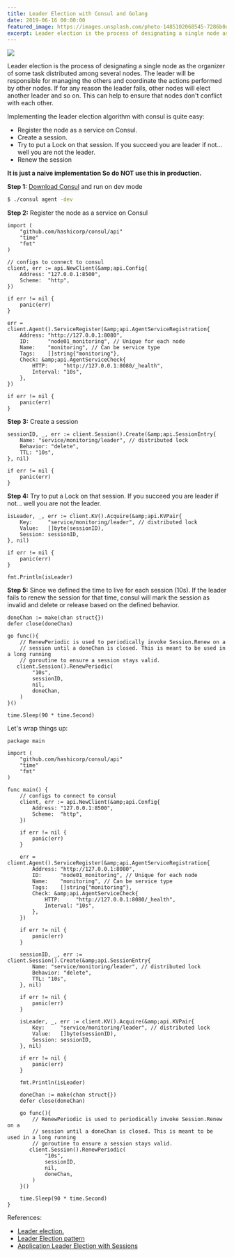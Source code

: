 ```yaml
---
title: Leader Election with Consul and Golang
date: 2019-06-16 00:00:00
featured_image: https://images.unsplash.com/photo-1485102068545-7286b0d199d8
excerpt: Leader election is the process of designating a single node as the organizer of some task distributed among several nodes. The leader will be responsible for managing the others and coordinate the actions performed by other nodes. If for any reason the leader fails, other nodes will elect another leader and so on.  This can help to ensure that nodes don't conflict with each other.
---
```


![](https://images.unsplash.com/photo-1485102068545-7286b0d199d8)

Leader election is the process of designating a single node as the organizer of some task distributed among several nodes. The leader will be responsible for managing the others and coordinate the actions performed by other nodes. If for any reason the leader fails, other nodes will elect another leader and so on.  This can help to ensure that nodes don't conflict with each other.

Implementing the leader election algorithm with consul is quite easy:

- Register the node as a service on Consul.
- Create a session.
- Try to put a Lock on that session. If you succeed you are leader if not… well you are not the leader.
- Renew the session

**It is just a naive implementation So do NOT use this in production.**

**Step 1:** [Download Consul](https://www.consul.io/downloads.html) and run on dev mode

```bash
$ ./consul agent -dev
```

**Step 2:** Register the node as a service on Consul

```golang
import (
    "github.com/hashicorp/consul/api"
    "time"
    "fmt"
)

// configs to connect to consul
client, err := api.NewClient(&amp;api.Config{
    Address: "127.0.0.1:8500",
    Scheme:  "http",
})

if err != nil {
    panic(err)
}

err = client.Agent().ServiceRegister(&amp;api.AgentServiceRegistration{
    Address: "http://127.0.0.1:8080",
    ID:      "node01_monitoring", // Unique for each node
    Name:    "monitoring", // Can be service type
    Tags:    []string{"monitoring"},
    Check: &amp;api.AgentServiceCheck{
        HTTP:     "http://127.0.0.1:8080/_health",
        Interval: "10s",
    },
})

if err != nil {
    panic(err)
}
```

**Step 3:** Create a session

```golang
sessionID, _, err := client.Session().Create(&amp;api.SessionEntry{
    Name: "service/monitoring/leader", // distributed lock
    Behavior: "delete",
    TTL: "10s",
}, nil)

if err != nil {
    panic(err)
}
```

**Step 4:** Try to put a Lock on that session. If you succeed you are leader if not… well you are not the leader.

```golang
isLeader, _, err := client.KV().Acquire(&amp;api.KVPair{
    Key:     "service/monitoring/leader", // distributed lock
    Value:   []byte(sessionID),
    Session: sessionID,
}, nil)

if err != nil {
    panic(err)
}

fmt.Println(isLeader)
```

**Step 5:** Since we defined the time to live for each session (10s). If the leader fails to renew the session for that time, consul will mark the session as invalid and delete or release based on the defined behavior.

```golang
doneChan := make(chan struct{})
defer close(doneChan)

go func(){
    // RenewPeriodic is used to periodically invoke Session.Renew on a
    // session until a doneChan is closed. This is meant to be used in a long running
    // goroutine to ensure a session stays valid.
   client.Session().RenewPeriodic(
        "10s",
        sessionID,
        nil,
        doneChan,
    )
}()

time.Sleep(90 * time.Second)
```

Let's wrap things up:

```golang
package main

import (
    "github.com/hashicorp/consul/api"
    "time"
    "fmt"
)

func main() {
    // configs to connect to consul
    client, err := api.NewClient(&amp;api.Config{
        Address: "127.0.0.1:8500",
        Scheme:  "http",
    })

    if err != nil {
        panic(err)
    }

    err = client.Agent().ServiceRegister(&amp;api.AgentServiceRegistration{
        Address: "http://127.0.0.1:8080",
        ID:      "node01_monitoring", // Unique for each node
        Name:    "monitoring", // Can be service type
        Tags:    []string{"monitoring"},
        Check: &amp;api.AgentServiceCheck{
            HTTP:     "http://127.0.0.1:8080/_health",
            Interval: "10s",
        },
    })

    if err != nil {
        panic(err)
    }

    sessionID, _, err := client.Session().Create(&amp;api.SessionEntry{
        Name: "service/monitoring/leader", // distributed lock
        Behavior: "delete",
        TTL: "10s",
    }, nil)

    if err != nil {
        panic(err)
    }

    isLeader, _, err := client.KV().Acquire(&amp;api.KVPair{
        Key:     "service/monitoring/leader", // distributed lock
        Value:   []byte(sessionID),
        Session: sessionID,
    }, nil)

    if err != nil {
        panic(err)
    }

    fmt.Println(isLeader)

    doneChan := make(chan struct{})
    defer close(doneChan)

    go func(){
        // RenewPeriodic is used to periodically invoke Session.Renew on a
        // session until a doneChan is closed. This is meant to be used in a long running
        // goroutine to ensure a session stays valid.
       client.Session().RenewPeriodic(
            "10s",
            sessionID,
            nil,
            doneChan,
        )
    }()

    time.Sleep(90 * time.Second)
}
```

References:

- [Leader election.](https://en.wikipedia.org/wiki/Leader_election)
- [Leader Election pattern](https://docs.microsoft.com/en-us/azure/architecture/patterns/leader-election)
- [Application Leader Election with Sessions](https://learn.hashicorp.com/consul/developer-configuration/elections)
